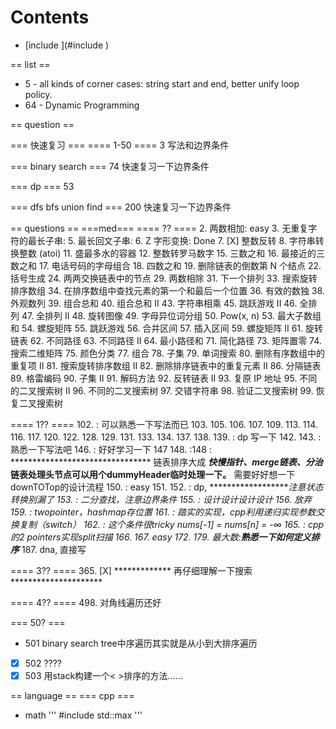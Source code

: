 # Contents

- [include <algorithm>](#include <algorithm>)

== list ==

* 5 - all kinds of corner cases: string start and end, better unify loop policy.
* 64 - Dynamic Programming

== question ==

=== 快速复习 ===
==== 1-50 ====
3 写法和边界条件


=== binary search ===
74 快速复习一下边界条件

=== dp ===
53

=== dfs bfs union find ===
200 快速复习一下边界条件

== questions ==
===med===
==== ?? ====
2. 两数相加: easy
3. 无重复字符的最长子串:
5. 最长回文子串:
6. Z 字形变换: Done
7. [X] 整数反转
8. 字符串转换整数 (atoi)
11. 盛最多水的容器
12. 整数转罗马数字
15. 三数之和
16. 最接近的三数之和
17. 电话号码的字母组合
18. 四数之和
19. 删除链表的倒数第 N 个结点
22. 括号生成
24. 两两交换链表中的节点
29. 两数相除
31. 下一个排列
33. 搜索旋转排序数组
34. 在排序数组中查找元素的第一个和最后一个位置
36. 有效的数独
38. 外观数列
39. 组合总和
40. 组合总和 II
43. 字符串相乘
45. 跳跃游戏 II
46. 全排列
47. 全排列 II
48. 旋转图像
49. 字母异位词分组
50. Pow(x, n)
53. 最大子数组和
54. 螺旋矩阵
55. 跳跃游戏
56. 合并区间
57. 插入区间
59. 螺旋矩阵 II
61. 旋转链表
62. 不同路径
63. 不同路径 II
64. 最小路径和
71. 简化路径
73. 矩阵置零
74. 搜索二维矩阵
75. 颜色分类
77. 组合
78. 子集
79. 单词搜索
80. 删除有序数组中的重复项 II
81. 搜索旋转排序数组 II
82. 删除排序链表中的重复元素 II
86. 分隔链表
89. 格雷编码
90. 子集 II
91. 解码方法
92. 反转链表 II
93. 复原 IP 地址
95. 不同的二叉搜索树 II
96. 不同的二叉搜索树
97. 交错字符串
98. 验证二叉搜索树
99. 恢复二叉搜索树

==== 1?? ====
102. : 可以熟悉一下写法而已
103.
105.
106.
107.
109.
113.
114.
116.
117.
120.
122.
128.
129.
131.
133.
134.
137.
138.
139. : dp 写一下
142.
143. : 熟悉一下写法吧
146. : 好好学习一下
147 148. :148 : ******************************** 链表排序大成 *********快慢指针、merge链表、分治***链表处理头节点可以用个dummyHeader临时处理一下。****** 需要好好想一下downTOTop的设计流程
150. : easy
151.
152. : dp, *******************注意状态转换别漏了
153. : 二分查找，注意边界条件
155. : 设计设计设计设计
156. 放弃
159. : twopointer，hashmap存位置
161. : 踏实的实现，cpp利用递归实现参数交换复制（switch）
162. : 这个条件很tricky nums[-1] = nums[n] = -∞
165. : cpp的2 pointers实现split扫描
166.
167. easy
172.
179. 最大数:******熟悉一下如何定义排序*******
187. dna, 直接写

==== 3?? ====
365. [X] ************* 再仔细理解一下搜索 *********************


==== 4?? ====
498. 对角线遍历还好

=== 50? ===
* 501 binary search tree中序遍历其实就是从小到大排序遍历
* [X] 502 ????
* [X] 503 用stack构建一个< >排序的方法......

== language ==
=== cpp ===

* math
'''
#include <algorithm>
std::max
'''
